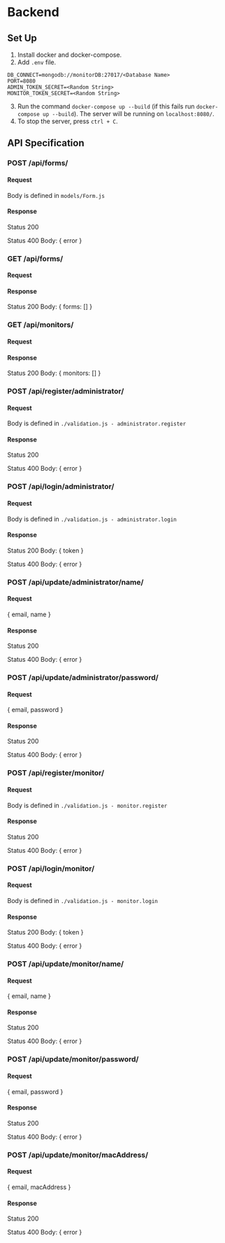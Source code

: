 # Backend

## Set Up

1. Install docker and docker-compose.
2. Add `.env` file.
```
DB_CONNECT=mongodb://monitorDB:27017/<Database Name>
PORT=8080
ADMIN_TOKEN_SECRET=<Random String>
MONITOR_TOKEN_SECRET=<Random String>
```
3. Run the command `docker-compose up --build` (if this fails run `docker-compose up --build`).
    The server will be running on `localhost:8080/`.
4. To stop the server, press `ctrl + C`.

## API Specification

### POST /api/forms/

#### Request

Body is defined in `models/Form.js`

#### Response

Status 200

Status 400
Body: { error }

### GET /api/forms/

#### Request

#### Response

Status 200
Body: { forms: [] }

### GET /api/monitors/

#### Request

#### Response

Status 200
Body: { monitors: [] }

### POST /api/register/administrator/

#### Request

Body is defined in `./validation.js - administrator.register`

#### Response

Status 200

Status 400
Body: { error }

### POST /api/login/administrator/

#### Request

Body is defined in `./validation.js - administrator.login`

#### Response

Status 200
Body: { token }

Status 400
Body: { error }

### POST /api/update/administrator/name/

#### Request

{
    email,
    name
}

#### Response

Status 200

Status 400
Body: { error }

### POST /api/update/administrator/password/

#### Request

{
    email,
    password
}

#### Response

Status 200

Status 400
Body: { error }

### POST /api/register/monitor/

#### Request

Body is defined in `./validation.js - monitor.register`

#### Response

Status 200

Status 400
Body: { error }

### POST /api/login/monitor/

#### Request

Body is defined in `./validation.js - monitor.login`

#### Response

Status 200
Body: { token }

Status 400
Body: { error }

### POST /api/update/monitor/name/

#### Request

{
    email,
    name
}

#### Response

Status 200

Status 400
Body: { error }

### POST /api/update/monitor/password/

#### Request

{
    email,
    password
}

#### Response

Status 200

Status 400
Body: { error }

### POST /api/update/monitor/macAddress/

#### Request

{
    email,
    macAddress
}

#### Response

Status 200

Status 400
Body: { error }